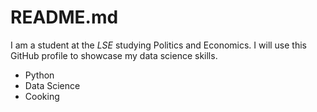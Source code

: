 # README.md
I am a student at the _LSE_ studying Politics and Economics. 
I will use this GitHub profile to showcase my data science skills. 


- Python
- Data Science
- Cooking 
